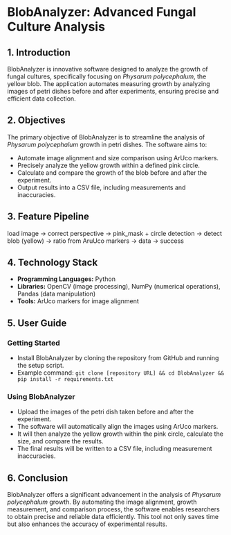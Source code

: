 # BlobAnalyzer: Advanced Fungal Culture Analysis

## 1. Introduction
BlobAnalyzer is innovative software designed to analyze the growth of fungal cultures, specifically focusing on *Physarum polycephalum*, the yellow blob. The application automates measuring growth by analyzing images of petri dishes before and after experiments, ensuring precise and efficient data collection.

## 2. Objectives
The primary objective of BlobAnalyzer is to streamline the analysis of *Physarum polycephalum* growth in petri dishes. The software aims to:
- Automate image alignment and size comparison using ArUco markers.
- Precisely analyze the yellow growth within a defined pink circle.
- Calculate and compare the growth of the blob before and after the experiment.
- Output results into a CSV file, including measurements and inaccuracies.

## 3. Feature Pipeline
load image -> correct perspective -> pink_mask + circle detection
->  detect blob (yellow) -> ratio from AruUco markers -> data -> success

## 4. Technology Stack
- **Programming Languages:** Python
- **Libraries:** OpenCV (image processing), NumPy (numerical operations), Pandas (data manipulation)
- **Tools:** ArUco markers for image alignment

## 5. User Guide
### Getting Started
- Install BlobAnalyzer by cloning the repository from GitHub and running the setup script.
- Example command: `git clone [repository URL] && cd BlobAnalyzer && pip install -r requirements.txt`

### Using BlobAnalyzer
- Upload the images of the petri dish taken before and after the experiment.
- The software will automatically align the images using ArUco markers.
- It will then analyze the yellow growth within the pink circle, calculate the size, and compare the results.
- The final results will be written to a CSV file, including measurement inaccuracies.

## 6. Conclusion
BlobAnalyzer offers a significant advancement in the analysis of *Physarum polycephalum* growth. By automating the image alignment, growth measurement, and comparison process, the software enables researchers to obtain precise and reliable data efficiently. This tool not only saves time but also enhances the accuracy of experimental results.
